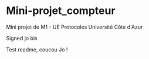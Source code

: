 # Mini-projet_compteur
Mini projet de M1 - UE Protocoles Université Côte d'Azur

Signed jo bis

Test readme, coucou Jo !
